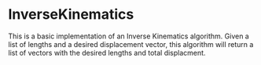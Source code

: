 InverseKinematics
=================

This is a basic implementation of an Inverse Kinematics algorithm.  Given a list of lengths and a desired displacement vector, this algorithm will return a list of vectors with the desired lengths and total displacment.
